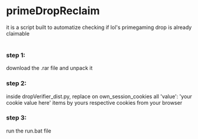 # primeDropReclaim
it is a script built to automatize checking if lol's primegaming drop is already claimable 
<br>
<br>
<h3>step 1:</h3>
download the .rar file and unpack it
<h3>step 2:</h3> 
inside dropVerifier_dist.py, replace on own_session_cookies all 'value': 'your cookie value here' items by yours respective cookies from your browser
<h3>step 3:</h3>
run the run.bat file
